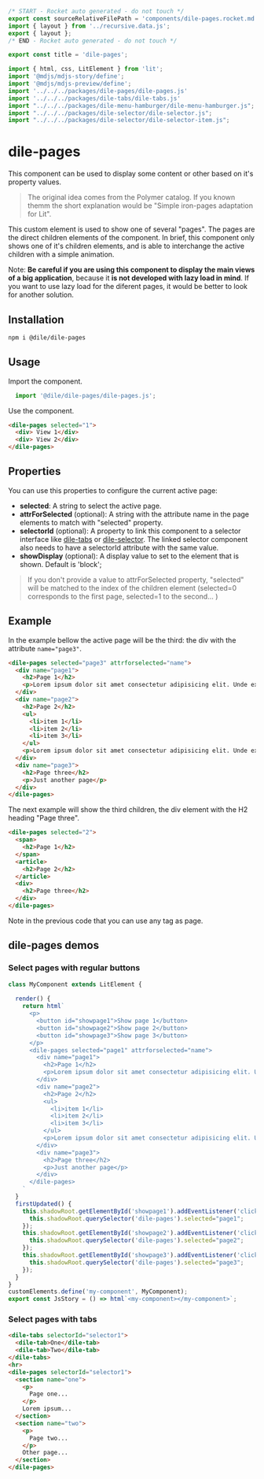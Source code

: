 ```js server
/* START - Rocket auto generated - do not touch */
export const sourceRelativeFilePath = 'components/dile-pages.rocket.md';
import { layout } from '../recursive.data.js';
export { layout };
/* END - Rocket auto generated - do not touch */

export const title = 'dile-pages';
```

```js script
import { html, css, LitElement } from 'lit'; 
import '@mdjs/mdjs-story/define';
import '@mdjs/mdjs-preview/define';
import '../../../packages/dile-pages/dile-pages.js'
import '../../../packages/dile-tabs/dile-tabs.js'
import "../../../packages/dile-menu-hamburger/dile-menu-hamburger.js";
import "../../../packages/dile-selector/dile-selector.js";
import "../../../packages/dile-selector/dile-selector-item.js";
```

# dile-pages

This component can be used to display some content or other based on it's property values.

> The original idea comes from the Polymer catalog. If you known themm the short explanation would be "Simple iron-pages adaptation for Lit".

This custom element is used to show one of several "pages". The pages are the direct children elements of the component. In brief, this component only shows one of it's children elements, and is able to interchange the active children with a simple animation.

Note: **Be careful if you are using this component to display the main views of a big application**, because it **is not developed with lazy load in mind**. If you want to use lazy load for the diferent pages, it would be better to look for another solution.

## Installation

```bash
npm i @dile/dile-pages
```

## Usage

Import the component.

```javascript
  import '@dile/dile-pages/dile-pages.js';
```

Use the component.

```html
<dile-pages selected="1">
  <div> View 1</div>
  <div> View 2</div>
</dile-pages>
```

## Properties

You can use this properties to configure the current active page:

- **selected**: A string to select the active page.
- **attrForSelected** (optional): A string with the attribute name in the page elements to match with "selected" property.
- **selectorId** (optional): A property to link this component to a selector interface like [dile-tabs](https://github.com/Polydile/dile-components/tree/master/packages/dile-tabs) or [dile-selector](https://github.com/Polydile/dile-components/tree/master/packages/dile-selector).   The linked selector component also needs to have a selectorId attribute with the same value.
- **showDisplay** (optional): A display value to set to the element that is shown. Default is 'block';

> If you don't provide a value to attrForSelected property, "selected" will be matched to the index of the children element (selected=0 corresponds to the first page, selected=1 to the second... )

## Example

In the example bellow the active page will be the third: the div with the attribute ```name="page3"```.

```html
<dile-pages selected="page3" attrforselected="name">
  <div name="page1">
    <h2>Page 1</h2>
    <p>Lorem ipsum dolor sit amet consectetur adipisicing elit. Unde excepturi atque, et quaerat vero saepe maiores, maxime dolore officiis earum cumque temporibus tenetur, possimus deserunt magni itaque! Reiciendis, assumenda quo?</p>
  </div>
  <div name="page2">
    <h2>Page 2</h2>
    <ul>
      <li>item 1</li>
      <li>item 2</li>
      <li>item 3</li>
    </ul>
    <p>Lorem ipsum dolor sit amet consectetur adipisicing elit. Unde excepturi atque, et quaerat vero saepe maiores, maxime dolore officiis earum cumque temporibus tenetur, possimus deserunt magni itaque! Reiciendis, assumenda quo?</p>
  </div>
  <div name="page3">
    <h2>Page three</h2>
    <p>Just another page</p>
  </div>
</dile-pages>
```

The next example will show the third children, the div element with the H2 heading "Page three". 

```html
<dile-pages selected="2">
  <span>
    <h2>Page 1</h2>
  </span>
  <article>
    <h2>Page 2</h2>
  </article>
  <div>
    <h2>Page three</h2>
  </div>
</dile-pages>
```

Note in the previous code that you can use any tag as page.

## dile-pages demos

### Select pages with regular buttons

```js preview-story
class MyComponent extends LitElement {
  
  render() {
    return html`
      <p>
        <button id="showpage1">Show page 1</button>
        <button id="showpage2">Show page 2</button>
        <button id="showpage3">Show page 3</button>
      </p>
      <dile-pages selected="page1" attrforselected="name">
        <div name="page1">
          <h2>Page 1</h2>
          <p>Lorem ipsum dolor sit amet consectetur adipisicing elit. Unde excepturi atque, et quaerat vero saepe maiores, maxime dolore officiis earum cumque temporibus tenetur, possimus deserunt magni itaque! Reiciendis, assumenda quo?</p>
        </div>
        <div name="page2">
          <h2>Page 2</h2>
          <ul>
            <li>item 1</li>
            <li>item 2</li>
            <li>item 3</li>
          </ul>
          <p>Lorem ipsum dolor sit amet consectetur adipisicing elit. Unde excepturi atque, et quaerat vero saepe maiores, maxime dolore officiis earum cumque temporibus tenetur, possimus deserunt magni itaque! Reiciendis, assumenda quo?</p>
        </div>
        <div name="page3">
          <h2>Page three</h2>
          <p>Just another page</p>
        </div>
      </dile-pages>
    `
  }
  firstUpdated() {
    this.shadowRoot.getElementById('showpage1').addEventListener('click', () => {
      this.shadowRoot.querySelector('dile-pages').selected="page1";
    });
    this.shadowRoot.getElementById('showpage2').addEventListener('click', () => {
      this.shadowRoot.querySelector('dile-pages').selected="page2";
    });
    this.shadowRoot.getElementById('showpage3').addEventListener('click', () => {
      this.shadowRoot.querySelector('dile-pages').selected="page3";
    });
  }
}
customElements.define('my-component', MyComponent);
export const JsStory = () => html`<my-component></my-component>`;
```

### Select pages with tabs

```html preview-story
<dile-tabs selectorId="selector1">
  <dile-tab>One</dile-tab>
  <dile-tab>Two</dile-tab>
</dile-tabs>
<hr>
<dile-pages selectorId="selector1">
  <section name="one">
    <p>
      Page one...
    </p>
    Lorem ipsum...
  </section>
  <section name="two">
    <p>
      Page two...
    </p>
    Other page...
  </section>
</dile-pages>
```